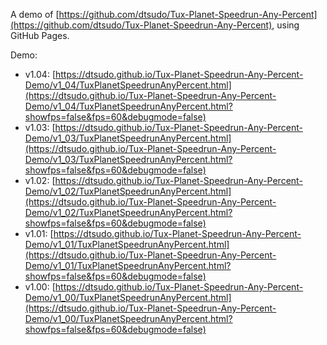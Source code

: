 A demo of [https://github.com/dtsudo/Tux-Planet-Speedrun-Any-Percent](https://github.com/dtsudo/Tux-Planet-Speedrun-Any-Percent), using GitHub Pages.

Demo:

* v1.04: [https://dtsudo.github.io/Tux-Planet-Speedrun-Any-Percent-Demo/v1_04/TuxPlanetSpeedrunAnyPercent.html](https://dtsudo.github.io/Tux-Planet-Speedrun-Any-Percent-Demo/v1_04/TuxPlanetSpeedrunAnyPercent.html?showfps=false&fps=60&debugmode=false)
* v1.03: [https://dtsudo.github.io/Tux-Planet-Speedrun-Any-Percent-Demo/v1_03/TuxPlanetSpeedrunAnyPercent.html](https://dtsudo.github.io/Tux-Planet-Speedrun-Any-Percent-Demo/v1_03/TuxPlanetSpeedrunAnyPercent.html?showfps=false&fps=60&debugmode=false)
* v1.02: [https://dtsudo.github.io/Tux-Planet-Speedrun-Any-Percent-Demo/v1_02/TuxPlanetSpeedrunAnyPercent.html](https://dtsudo.github.io/Tux-Planet-Speedrun-Any-Percent-Demo/v1_02/TuxPlanetSpeedrunAnyPercent.html?showfps=false&fps=60&debugmode=false)
* v1.01: [https://dtsudo.github.io/Tux-Planet-Speedrun-Any-Percent-Demo/v1_01/TuxPlanetSpeedrunAnyPercent.html](https://dtsudo.github.io/Tux-Planet-Speedrun-Any-Percent-Demo/v1_01/TuxPlanetSpeedrunAnyPercent.html?showfps=false&fps=60&debugmode=false)
* v1.00: [https://dtsudo.github.io/Tux-Planet-Speedrun-Any-Percent-Demo/v1_00/TuxPlanetSpeedrunAnyPercent.html](https://dtsudo.github.io/Tux-Planet-Speedrun-Any-Percent-Demo/v1_00/TuxPlanetSpeedrunAnyPercent.html?showfps=false&fps=60&debugmode=false)
